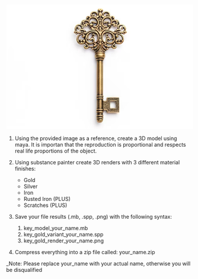 ![Antique Key.png](https://github.com/StickerStoke/3d-model-challenge/blob/main/3D%20MODELER%20TEST/Files/Antique%20Key.png?raw=true)

1. Using the provided image as a reference, create a 3D model using maya.
	It is importan that the reproduction is proportional and respects real life proportions of the object.
2. Using substance painter create 3D renders with 3 different material finishes:
	- Gold
	- Silver
	- Iron
	- Rusted Iron (PLUS)
	- Scratches (PLUS)

3. Save your file results (.mb, .spp, .png) with the following syntax: 
	1. key_model_your_name.mb
	2. key_gold_variant_your_name.spp
	3. key_gold_render_your_name.png
4. Compress everything into a zip file called: your_name.zip

_Note: Please replace your_name with your actual name, otherwise you will be disqualified

